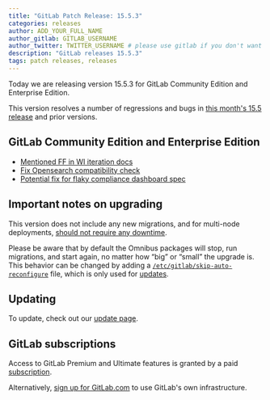 ```yaml
---
title: "GitLab Patch Release: 15.5.3"
categories: releases
author: ADD_YOUR_FULL_NAME
author_gitlab: GITLAB_USERNAME
author_twitter: TWITTER_USERNAME # please use gitlab if you don't want to use your own
description: "GitLab releases 15.5.3"
tags: patch releases, releases
---
```


<!-- For detailed instructions on how to complete this, please see https://gitlab.com/gitlab-org/release/docs/blob/master/general/patch/blog-post.md -->

Today we are releasing version 15.5.3 for GitLab Community Edition and Enterprise Edition.

This version resolves a number of regressions and bugs in
[this month's 15.5 release](/releases/YYYY/MM/DD/gitlab-x-y-released/) and
prior versions.

## GitLab Community Edition and Enterprise Edition

<!--
- [Description](GitLab MR LINK)
- [Description](GitLab MR LINK)
-->

* [Mentioned FF in WI iteration docs](https://gitlab.com/gitlab-org/gitlab/-/merge_requests/101977)
* [Fix Opensearch compatibility check](https://gitlab.com/gitlab-org/gitlab/-/merge_requests/102285)
* [Potential fix for flaky compliance dashboard spec](https://gitlab.com/gitlab-org/gitlab/-/merge_requests/102699)
<!-- {{ MERGE_REQUEST_LIST }} -->

## Important notes on upgrading

This version does not include any new migrations, and for multi-node deployments, [should not require any downtime](https://docs.gitlab.com/ee/update/#upgrading-without-downtime).

Please be aware that by default the Omnibus packages will stop, run migrations,
and start again, no matter how “big” or “small” the upgrade is. This behavior
can be changed by adding a [`/etc/gitlab/skip-auto-reconfigure`](http://docs.gitlab.com/omnibus/update/README.html) file,
which is only used for [updates](https://docs.gitlab.com/omnibus/update/README.html).

## Updating

To update, check out our [update page](/update/).

## GitLab subscriptions

Access to GitLab Premium and Ultimate features is granted by a paid [subscription](/pricing/).

Alternatively, [sign up for GitLab.com](https://gitlab.com/users/sign_in)
to use GitLab's own infrastructure.
